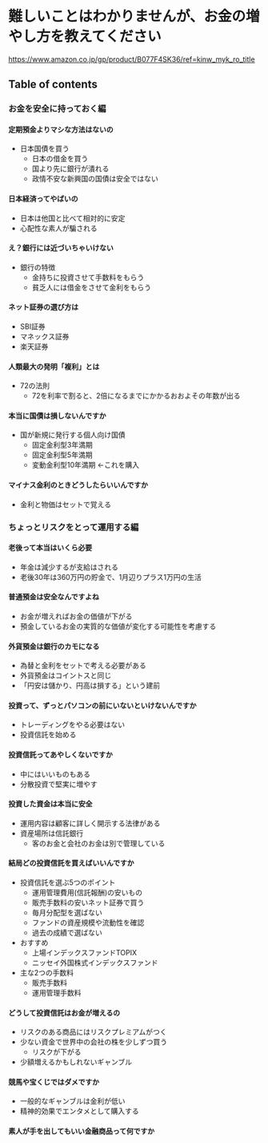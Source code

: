 # 難しいことはわかりませんが、お金の増やし方を教えてください

<https://www.amazon.co.jp/gp/product/B077F4SK36/ref=kinw_myk_ro_title>

## Table of contents

### お金を安全に持っておく編

#### 定期預金よりマシな方法はないの

- 日本国債を買う
  - 日本の借金を買う
  - 国より先に銀行が潰れる
  - 政情不安な新興国の国債は安全ではない

#### 日本経済ってやばいの

- 日本は他国と比べて相対的に安定
- 心配性な素人が騙される

#### え？銀行には近づいちゃいけない

- 銀行の特徴
  - 金持ちに投資させて手数料をもらう
  - 貧乏人には借金をさせて金利をもらう

#### ネット証券の選び方は

- SBI証券
- マネックス証券
- 楽天証券

#### 人類最大の発明「複利」とは

- 72の法則
  - 72を利率で割ると、2倍になるまでにかかるおおよその年数が出る

#### 本当に国債は損しないんですか

- 国が新規に発行する個人向け国債
  - 固定金利型3年満期
  - 固定金利型5年満期
  - 変動金利型10年満期 <-これを購入

#### マイナス金利のときどうしたらいいんですか

- 金利と物価はセットで覚える

### ちょっとリスクをとって運用する編

#### 老後って本当はいくら必要

- 年金は減少するが支給はされる
- 老後30年は360万円の貯金で、1月辺りプラス1万円の生活

#### 普通預金は安全なんですよね

- お金が増えればお金の価値が下がる
- 預金しているお金の実質的な価値が変化する可能性を考慮する

#### 外貨預金は銀行のカモになる

- 為替と金利をセットで考える必要がある
- 外貨預金はコイントスと同じ
- 「円安は儲かり、円高は損する」という建前

#### 投資って、ずっとパソコンの前にいないといけないんですか

- トレーディングをやる必要はない
- 投資信託を始める

#### 投資信託ってあやしくないですか

- 中にはいいものもある
- 分散投資で堅実に増やす

#### 投資した資金は本当に安全

- 運用内容は顧客に詳しく開示する法律がある
- 資産場所は信託銀行
  - 客のお金と会社のお金は別で管理している

#### 結局どの投資信託を買えばいいんですか

- 投資信託を選ぶ5つのポイント
  - 運用管理費用(信託報酬)の安いもの
  - 販売手数料の安いネット証券で買う
  - 毎月分配型を選ばない
  - ファンドの資産規模や流動性を確認
  - 過去の成績で選ばない
- おすすめ
  - 上場インデックスファンドTOPIX
  - ニッセイ外国株式インデックスファンド
- 主な2つの手数料
  - 販売手数料
  - 運用管理手数料

#### どうして投資信託はお金が増えるの

- リスクのある商品にはリスクプレミアムがつく
- 少ない資金で世界中の会社の株を少しずつ買う
  - リスクが下がる
- 少額増えるかもしれないギャンブル

#### 競馬や宝くじではダメですか

- 一般的なギャンブルは金利が低い
- 精神的効果でエンタメとして購入する

#### 素人が手を出してもいい金融商品って何ですか
